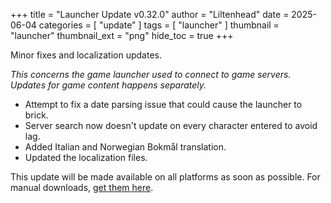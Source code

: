 +++
title = "Launcher Update v0.32.0"
author = "Liltenhead"
date = 2025-06-04
categories = [
	"update"
]
tags = [
	"launcher"
]
thumbnail = "launcher"
thumbnail_ext = "png"
hide_toc = true
+++

Minor fixes and localization updates.

<!--more-->

*This concerns the game launcher used to connect to game servers. Updates for game content happens separately.*

* Attempt to fix a date parsing issue that could cause the launcher to brick.
* Server search now doesn't update on every character entered to avoid lag.
* Added Italian and Norwegian Bokmål translation.
* Updated the localization files.

This update will be made available on all platforms as soon as possible. For manual downloads, [get them here](https://github.com/space-wizards/SS14.Launcher/releases/tag/v0.32.0).
